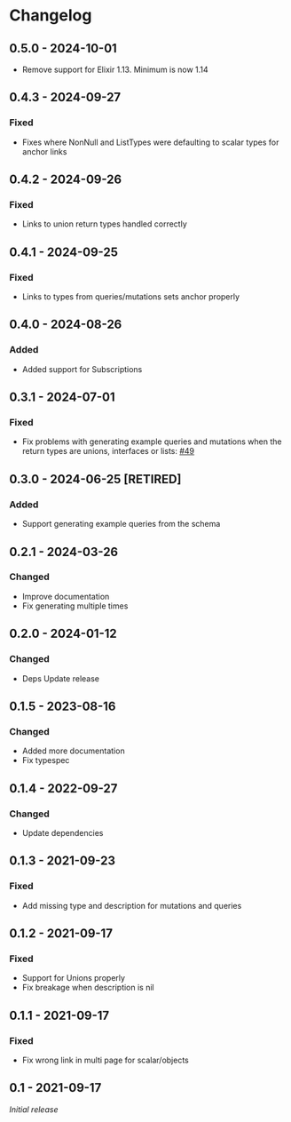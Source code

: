 # Changelog

## 0.5.0 - 2024-10-01

* Remove support for Elixir 1.13. Minimum is now 1.14

## 0.4.3 - 2024-09-27

### Fixed

* Fixes where NonNull and ListTypes were defaulting to scalar types for anchor links

## 0.4.2 - 2024-09-26

### Fixed

* Links to union return types handled correctly

## 0.4.1 - 2024-09-25

### Fixed

* Links to types from queries/mutations sets anchor properly

## 0.4.0 - 2024-08-26

### Added

* Added support for Subscriptions

## 0.3.1 - 2024-07-01

### Fixed

* Fix problems with generating example queries and mutations when the return types are unions, interfaces or lists: [#49](https://github.com/podium/graphql_markdown/pull/49)

## 0.3.0 - 2024-06-25 [RETIRED]

### Added

* Support generating example queries from the schema

## 0.2.1 - 2024-03-26

### Changed

* Improve documentation
* Fix generating multiple times

## 0.2.0 - 2024-01-12

### Changed

* Deps Update release

## 0.1.5 - 2023-08-16

### Changed

* Added more documentation
* Fix typespec

## 0.1.4 - 2022-09-27

### Changed

* Update dependencies
## 0.1.3 - 2021-09-23

### Fixed

* Add missing type and description for mutations and queries

## 0.1.2 - 2021-09-17

### Fixed

* Support for Unions properly
* Fix breakage when description is nil
## 0.1.1 - 2021-09-17

### Fixed

* Fix wrong link in multi page for scalar/objects
## 0.1 - 2021-09-17

_Initial release_
